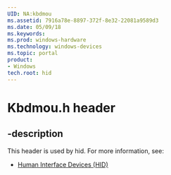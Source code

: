 ```yaml
---
UID: NA:kbdmou
ms.assetid: 7916a78e-8897-372f-8e32-22081a9589d3
ms.date: 05/09/18
ms.keywords: 
ms.prod: windows-hardware
ms.technology: windows-devices
ms.topic: portal
product:
- Windows
tech.root: hid
---
```


# Kbdmou.h header


## -description


This header is used by hid. For more information, see:

- [Human Interface Devices (HID)](../_hid/index.md)
